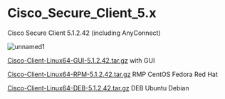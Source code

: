 # Cisco_Secure_Client_5.x
Cisco Secure Client 5.1.2.42  (including AnyConnect)

![unnamed1](https://github.com/corp-sit/Cisco_Secure_Client_5.x/assets/77527673/86dd3b4b-fb40-4555-8a7b-6e4615c38eda)


[Cisco-Client-Linux64-GUI-5.1.2.42.tar.gz](https://github.com/corp-sit/Cisco_Secure_Client_5.x/releases/download/5.1.2.42/Cisco-Client-Linux64-GUI-5.1.2.42.tar.gz) with GUI

[Cisco-Client-Linux64-RPM-5.1.2.42.tar.gz](https://github.com/corp-sit/Cisco_Secure_Client_5.x/releases/download/5.1.2.42/Cisco-Client-Linux64-RPM-5.1.2.42.tar.gz) RMP CentOS Fedora Red Hat 

[Cisco-Client-Linux64-DEB-5.1.2.42.tar.gz](https://github.com/corp-sit/Cisco_Secure_Client_5.x/releases/download/5.1.2.42/Cisco-Client-Linux64-DEB-5.1.2.42.tar.gz) DEB  Ubuntu Debian
